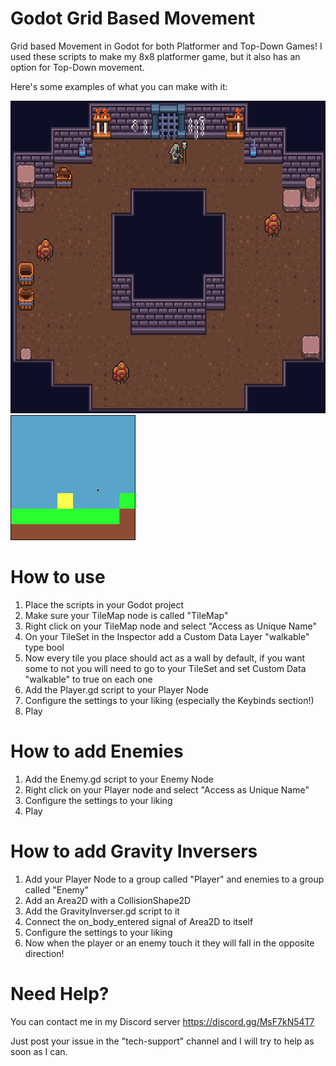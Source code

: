 # Godot Grid Based Movement
Grid based Movement in Godot for both Platformer and Top-Down Games!
I used these scripts to make my 8x8 platformer game, but it also has an option for Top-Down movement.

Here's some examples of what you can make with it:
<p float="left">
   <img src="https://raw.githubusercontent.com/sventomasek/Godot-Grid-Based-Movement/main/Images/Example2.gif" height="500" />
   <img src="https://raw.githubusercontent.com/sventomasek/Godot-Grid-Based-Movement/main/Images/Example.gif" height="200" />
</p>

# How to use
1. Place the scripts in your Godot project
2. Make sure your TileMap node is called "TileMap"
3. Right click on your TileMap node and select "Access as Unique Name"
4. On your TileSet in the Inspector add a Custom Data Layer "walkable" type bool
5. Now every tile you place should act as a wall by default, if you want some to not you will need to go to your TileSet and set Custom Data "walkable" to true on each one
6. Add the Player.gd script to your Player Node
7. Configure the settings to your liking (especially the Keybinds section!)
8. Play

# How to add Enemies
1. Add the Enemy.gd script to your Enemy Node
2. Right click on your Player node and select "Access as Unique Name"
3. Configure the settings to your liking
4. Play

# How to add Gravity Inversers
1. Add your Player Node to a group called "Player" and enemies to a group called "Enemy"
2. Add an Area2D with a CollisionShape2D
3. Add the GravityInverser.gd script to it
4. Connect the on_body_entered signal of Area2D to itself
5. Configure the settings to your liking
6. Now when the player or an enemy touch it they will fall in the opposite direction!

# Need Help?
You can contact me in my Discord server https://discord.gg/MsF7kN54T7

Just post your issue in the "tech-support" channel and I will try to help as soon as I can.
